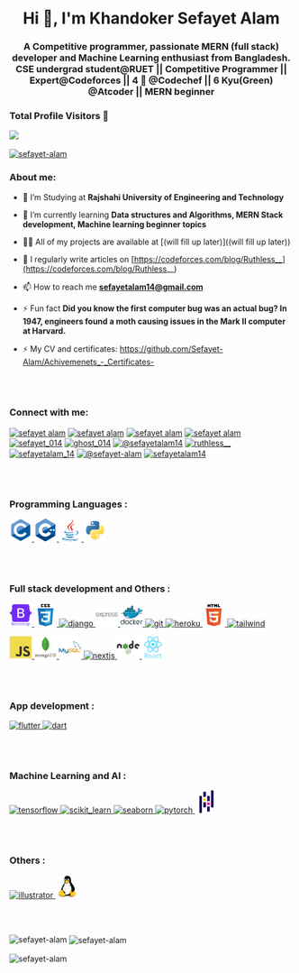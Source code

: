 <h1 align="center">Hi 👋, I'm Khandoker Sefayet Alam</h1>
<h3 align="center">A Competitive programmer, passionate MERN (full stack) developer and Machine Learning enthusiast from Bangladesh.<br/> CSE undergrad student@RUET || Competitive Programmer || Expert@Codeforces || 4 🌟 @Codechef || 6 Kyu(Green) @Atcoder || MERN beginner</h3>



<h3 class="heading-element" dir="auto">Total Profile Visitors 👀</h3><a id="user-content-total-profile-visitors-" class="anchor" aria-label="Permalink: Total Profile Visitors 👀" href="#total-profile-visitors-" >

![](https://komarev.com/ghpvc/?username=your-Sefayet-Alam)

<p align="left"> <a href="https://github.com/ryo-ma/github-profile-trophy"><img src="https://github-profile-trophy.vercel.app/?username=sefayet-alam" alt="sefayet-alam" /></a> </p>

<h3>About me:</h3>

- 🔭 I’m Studying at **Rajshahi University of Engineering and Technology**

- 🌱 I’m currently learning **Data structures and Algorithms, MERN Stack development, Machine learning beginner topics**

- 👨‍💻 All of my projects are available at [(will fill up later)]((will fill up later))

- 📝 I regularly write articles on [https://codeforces.com/blog/Ruthless__](https://codeforces.com/blog/Ruthless__)

- 📫 How to reach me **sefayetalam14@gmail.com**

- ⚡ Fun fact **Did you know the first computer bug was an actual bug? In 1947, engineers found a moth causing issues in the Mark II computer at Harvard.**

- ⚡ My CV and certificates: https://github.com/Sefayet-Alam/Achivemenets_-_Certificates- <br/>

<br/>
<br/>

<h3 align="left">Connect with me:</h3>
<p align="left">
<a href="https://www.linkedin.com/in/sefayet-alam-8333b4242/" target="blank"><img align="center" src="https://raw.githubusercontent.com/rahuldkjain/github-profile-readme-generator/master/src/images/icons/Social/linked-in-alt.svg" alt="sefayet alam" height="30" width="40" /></a>
<a href="https://stackoverflow.com/users/sefayet alam" target="blank"><img align="center" src="https://raw.githubusercontent.com/rahuldkjain/github-profile-readme-generator/master/src/images/icons/Social/stack-overflow.svg" alt="sefayet alam" height="30" width="40" /></a>
<a href="https://kaggle.com/sefayet alam" target="blank"><img align="center" src="https://raw.githubusercontent.com/rahuldkjain/github-profile-readme-generator/master/src/images/icons/Social/kaggle.svg" alt="sefayet alam" height="30" width="40" /></a>
<a href="https://fb.com/sefayet alam" target="blank"><img align="center" src="https://raw.githubusercontent.com/rahuldkjain/github-profile-readme-generator/master/src/images/icons/Social/facebook.svg" alt="sefayet alam" height="30" width="40" /></a>
<a href="https://instagram.com/sefayet_014" target="blank"><img align="center" src="https://raw.githubusercontent.com/rahuldkjain/github-profile-readme-generator/master/src/images/icons/Social/instagram.svg" alt="sefayet_014" height="30" width="40" /></a>
<a href="https://www.codechef.com/users/ghost_014" target="blank"><img align="center" src="https://cdn.jsdelivr.net/npm/simple-icons@3.1.0/icons/codechef.svg" alt="ghost_014" height="30" width="40" /></a>
<a href="https://www.hackerrank.com/profile/sefayetalam14" target="blank"><img align="center" src="https://raw.githubusercontent.com/rahuldkjain/github-profile-readme-generator/master/src/images/icons/Social/hackerrank.svg" alt="@sefayetalam14" height="30" width="40" /></a>
<a href="https://codeforces.com/profile/ruthless__" target="blank"><img align="center" src="https://raw.githubusercontent.com/rahuldkjain/github-profile-readme-generator/master/src/images/icons/Social/codeforces.svg" alt="ruthless__" height="30" width="40" /></a>
<a href="https://www.leetcode.com/sefayetalam_14" target="blank"><img align="center" src="https://raw.githubusercontent.com/rahuldkjain/github-profile-readme-generator/master/src/images/icons/Social/leet-code.svg" alt="sefayetalam_14" height="30" width="40" /></a>
<a href="https://www.hackerearth.com/@sefayetalam14" target="blank"><img align="center" src="https://raw.githubusercontent.com/rahuldkjain/github-profile-readme-generator/master/src/images/icons/Social/hackerearth.svg" alt="@sefayet-alam" height="30" width="40" /></a>
<a href="https://auth.geeksforgeeks.org/user/sefayetalam14" target="blank"><img align="center" src="https://raw.githubusercontent.com/rahuldkjain/github-profile-readme-generator/master/src/images/icons/Social/geeks-for-geeks.svg" alt="sefayetalam14" height="30" width="40" /></a>
</p>

<br/>
<br/>

<h3 align="left">Programming Languages : </h3>
<p align="left"> 
<a href="https://www.cprogramming.com/" target="_blank" rel="noreferrer"> <img src="https://raw.githubusercontent.com/devicons/devicon/master/icons/c/c-original.svg" alt="c" width="40" height="40"/> </a> <a href="https://www.w3schools.com/cpp/" target="_blank" rel="noreferrer"> <img src="https://raw.githubusercontent.com/devicons/devicon/master/icons/cplusplus/cplusplus-original.svg" alt="cplusplus" width="40" height="40"/> </a> 
 <a href="https://www.java.com" target="_blank" rel="noreferrer"> <img src="https://raw.githubusercontent.com/devicons/devicon/master/icons/java/java-original.svg" alt="java" width="40" height="40"/> </a> <a href="https://www.python.org" target="_blank" rel="noreferrer"> <img src="https://raw.githubusercontent.com/devicons/devicon/master/icons/python/python-original.svg" alt="python" width="40" height="40"/> </a>  </p>

<br/>
<br/>

<h3 align="left"> Full stack development and Others :</h3>
<p align="left"> 
<a href="https://getbootstrap.com" target="_blank" rel="noreferrer"> <img src="https://raw.githubusercontent.com/devicons/devicon/master/icons/bootstrap/bootstrap-plain-wordmark.svg" alt="bootstrap" width="40" height="40"/> </a> 
<a href="https://www.w3schools.com/css/" target="_blank" rel="noreferrer"> <img src="https://raw.githubusercontent.com/devicons/devicon/master/icons/css3/css3-original-wordmark.svg" alt="css3" width="40" height="40"/> </a> 
<a href="https://www.djangoproject.com/" target="_blank" rel="noreferrer"> <img src="https://cdn.worldvectorlogo.com/logos/django.svg" alt="django" width="40" height="40"/> </a>
 <a href="https://expressjs.com" target="_blank" rel="noreferrer"> <img src="https://raw.githubusercontent.com/devicons/devicon/master/icons/express/express-original-wordmark.svg" alt="express" width="40" height="40"/> </a> 
<a href="https://www.docker.com/" target="_blank" rel="noreferrer"> <img src="https://raw.githubusercontent.com/devicons/devicon/master/icons/docker/docker-original-wordmark.svg" alt="docker" width="40" height="40"/> </a>
<a href="https://git-scm.com/" target="_blank" rel="noreferrer"> <img src="https://www.vectorlogo.zone/logos/git-scm/git-scm-icon.svg" alt="git" width="40" height="40"/> </a> <a href="https://heroku.com" target="_blank" rel="noreferrer"> <img src="https://www.vectorlogo.zone/logos/heroku/heroku-icon.svg" alt="heroku" width="40" height="40"/> </a> <a href="https://www.w3.org/html/" target="_blank" rel="noreferrer"> <img src="https://raw.githubusercontent.com/devicons/devicon/master/icons/html5/html5-original-wordmark.svg" alt="html5" width="40" height="40"/> </a>
<a href="https://tailwindcss.com/" target="_blank" rel="noreferrer"> <img src="https://www.vectorlogo.zone/logos/tailwindcss/tailwindcss-icon.svg" alt="tailwind" width="40" height="40"/> </a>

<a href="https://developer.mozilla.org/en-US/docs/Web/JavaScript" target="_blank" rel="noreferrer"> <img src="https://raw.githubusercontent.com/devicons/devicon/master/icons/javascript/javascript-original.svg" alt="javascript" width="40" height="40"/> </a> 
 <a href="https://www.mongodb.com/" target="_blank" rel="noreferrer"> <img src="https://raw.githubusercontent.com/devicons/devicon/master/icons/mongodb/mongodb-original-wordmark.svg" alt="mongodb" width="40" height="40"/> </a> <a href="https://www.mysql.com/" target="_blank" rel="noreferrer"> <img src="https://raw.githubusercontent.com/devicons/devicon/master/icons/mysql/mysql-original-wordmark.svg" alt="mysql" width="40" height="40"/> </a> <a href="https://nextjs.org/" target="_blank" rel="noreferrer"> <img src="https://cdn.worldvectorlogo.com/logos/nextjs-2.svg" alt="nextjs" width="40" height="40"/> </a> <a href="https://nodejs.org" target="_blank" rel="noreferrer"> <img src="https://raw.githubusercontent.com/devicons/devicon/master/icons/nodejs/nodejs-original-wordmark.svg" alt="nodejs" width="40" height="40"/> </a>
<a href="https://reactjs.org/" target="_blank" rel="noreferrer"> <img src="https://raw.githubusercontent.com/devicons/devicon/master/icons/react/react-original-wordmark.svg" alt="react" width="40" height="40"/> </a> 
</p>

<br/>
<br/>
<h3 align="left"> App development :</h3>
<p align="left"> 
 <a href="https://flutter.dev" target="_blank" rel="noreferrer"> <img src="https://www.vectorlogo.zone/logos/flutterio/flutterio-icon.svg" alt="flutter" width="40" height="40"/> </a>
 <a href="https://dart.dev" target="_blank" rel="noreferrer"> <img src="https://www.vectorlogo.zone/logos/dartlang/dartlang-icon.svg" alt="dart" width="40" height="40"/> </a>
</p>
<br/>
<br/>
<h3 align="left"> Machine Learning and AI :</h3>
<p align="left"> 
<a href="https://www.tensorflow.org" target="_blank" rel="noreferrer"> <img src="https://www.vectorlogo.zone/logos/tensorflow/tensorflow-icon.svg" alt="tensorflow" width="40" height="40"/> </a>
 <a href="https://scikit-learn.org/" target="_blank" rel="noreferrer"> <img src="https://upload.wikimedia.org/wikipedia/commons/0/05/Scikit_learn_logo_small.svg" alt="scikit_learn" width="40" height="40"/> </a> <a href="https://seaborn.pydata.org/" target="_blank" rel="noreferrer"> <img src="https://seaborn.pydata.org/_images/logo-mark-lightbg.svg" alt="seaborn" width="40" height="40"/> </a> 
<a href="https://pytorch.org/" target="_blank" rel="noreferrer"> <img src="https://www.vectorlogo.zone/logos/pytorch/pytorch-icon.svg" alt="pytorch" width="40" height="40"/> </a> 
<a href="https://pandas.pydata.org/" target="_blank" rel="noreferrer"> <img src="https://raw.githubusercontent.com/devicons/devicon/2ae2a900d2f041da66e950e4d48052658d850630/icons/pandas/pandas-original.svg" alt="pandas" width="40" height="40"/> </a> 

</p>

<br/>
<br/>

<h3 align="left"> Others :</h3>
<p align="left"> 
<a href="https://www.adobe.com/in/products/illustrator.html" target="_blank" rel="noreferrer"> <img src="https://www.vectorlogo.zone/logos/adobe_illustrator/adobe_illustrator-icon.svg" alt="illustrator" width="40" height="40"/> </a> 
<a href="https://www.linux.org/" target="_blank" rel="noreferrer"> <img src="https://raw.githubusercontent.com/devicons/devicon/master/icons/linux/linux-original.svg" alt="linux" width="40" height="40"/> </a> 
</p>

<br/>
<br/>
<p><img align="left" src="https://github-readme-stats.vercel.app/api/top-langs?username=sefayet-alam&show_icons=true&locale=en&layout=compact" alt="sefayet-alam" /></p>

<p>&nbsp;<img align="center" src="https://github-readme-stats.vercel.app/api?username=sefayet-alam&show_icons=true&locale=en" alt="sefayet-alam" /></p>

<p><img align="center" src="https://github-readme-streak-stats.herokuapp.com/?user=sefayet-alam&" alt="sefayet-alam" /></p>
